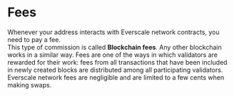 # Fees

Whenever your address interacts with Everscale network contracts, you need to pay a fee. \
This type of commission is called **Blockchain fees**. Any other blockchain works in a similar way. Fees are one of the ways in which validators are rewarded for their work: fees from all transactions that have been included in newly created blocks are distributed among all participating validators. Everscale network fees are negligible and are limited to a few cents when making swaps.
